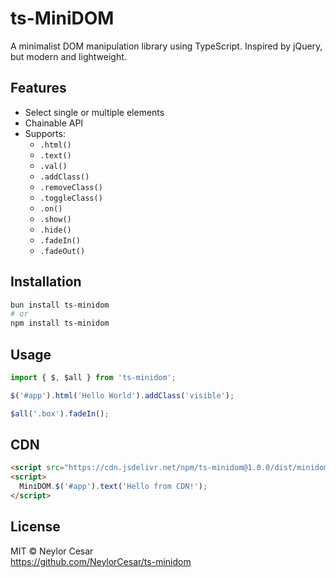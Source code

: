 # ts-MiniDOM

A minimalist DOM manipulation library using TypeScript. Inspired by jQuery, but modern and lightweight.

## Features

- Select single or multiple elements
- Chainable API
- Supports:
  - `.html()`
  - `.text()`
  - `.val()`
  - `.addClass()`
  - `.removeClass()`
  - `.toggleClass()`
  - `.on()`
  - `.show()`
  - `.hide()`
  - `.fadeIn()`
  - `.fadeOut()`

## Installation

```bash
bun install ts-minidom
# or
npm install ts-minidom
```

## Usage

```ts
import { $, $all } from 'ts-minidom';

$('#app').html('Hello World').addClass('visible');

$all('.box').fadeIn();
```

## CDN

```html
<script src="https://cdn.jsdelivr.net/npm/ts-minidom@1.0.0/dist/minidom.umd.min.js"></script>
<script>
  MiniDOM.$('#app').text('Hello from CDN!');
</script>
```

## License

MIT © Neylor Cesar  
https://github.com/NeylorCesar/ts-minidom